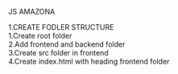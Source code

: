 JS AMAZONA

1.CREATE FODLER STRUCTURE <br>
   1.Create root folder <br>
   2.Add frontend and backend folder <br>
   3.Create src folder in frontend <br>
   4.Create index.html with heading frontend folder <br>
